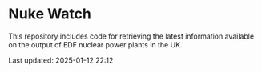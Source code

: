# Nuke Watch

This repository includes code for retrieving the latest information available on the output of EDF nuclear power plants in the UK.

Last updated: 2025-01-12 22:12